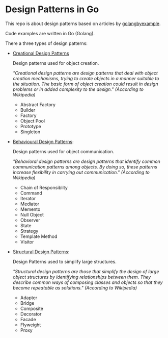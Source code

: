 # Design Patterns in Go

This repo is about design patterns based on articles by [golangbyexample](https://golangbyexample.com/all-design-patterns-golang/).

Code examples are written in Go (Golang).

There a three types of design patterns:


- [Creational Design Patterns](creational)

    Design patterns used for object creation.

    <i>"Creational design patterns are design patterns that deal with object creation mechanisms, trying to create objects in a manner suitable to the situation. The basic form of object creation could result in design problems or in added complexity to the design." (According to Wikipedia)</i>

    - Abstract Factory
    - Builder
    - Factory
    - Object Pool
    - Prototype
    - Singleton

    
- [Behavioural Design Patterns](behavioural):

    Design patterns used for object communication.

    <i>"Behavioral design patterns are design patterns that identify common communication patterns among objects. By doing so, these patterns increase flexibility in carrying out communication." (According to Wikipedia)</i>

    - Chain of Responsiblity
    - Command
    - Iterator
    - Mediator
    - Memento
    - Null Object
    - Observer
    - State
    - Strategy
    - Template Method
    - Visitor

- [Structural Design Patterns](structural):

    Design Patterns used to simplify large structures.

    <i>"Structural design patterns are those that simplify the design of large object structures by identifying relationships between them. They describe common ways of composing classes and objects so that they become repeatable as solutions." (According to Wikipedia)</i>

    - Adapter
    - Bridge
    - Composite
    - Decorator
    - Facade
    - Flyweight
    - Proxy
